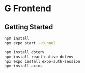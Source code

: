 # G Frontend

## Getting Started

```bash
npm install
npx expo start --tunnel
```




```bash
npm install dotenv
npm install react-native-dotenv
npx expo install expo-auth-session
npm install axios
```
